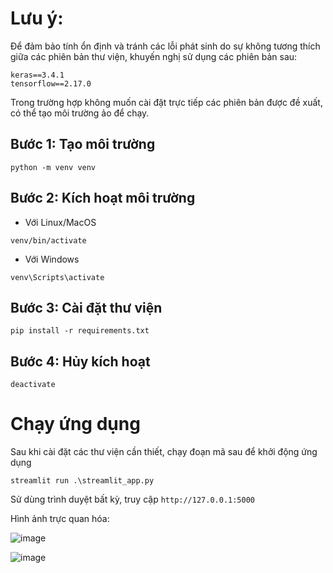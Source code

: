 
# **Lưu ý:** 
Để đảm bảo tính ổn định và tránh các lỗi phát sinh do sự không tương thích giữa các phiên bản thư viện, khuyến nghị sử dụng các phiên bản sau:
```
keras==3.4.1
tensorflow==2.17.0
```
Trong trường hợp không muốn cài đặt trực tiếp các phiên bản được đề xuất, có thể tạo môi trường ảo để chạy.
## Bước 1: Tạo môi trường
```
python -m venv venv
```

## Bước 2: Kích hoạt môi trường
- Với Linux/MacOS
```
venv/bin/activate
```

- Với Windows
```
venv\Scripts\activate
```

## Bước 3: Cài đặt thư viện
``` 
pip install -r requirements.txt
 ```

## Bước 4: Hủy kích hoạt
``` 
deactivate
```


# Chạy ứng dụng
Sau khi cài đặt các thư viện cần thiết, chạy đoạn mã sau để khởi động ứng dụng
```
streamlit run .\streamlit_app.py
```

Sử dùng trình duyệt bất kỳ, truy cập ```http://127.0.0.1:5000```

Hình ảnh trực quan hóa:

![image](https://github.com/user-attachments/assets/33c4d4bd-18bb-4183-a7b8-ac34be4c767b)

![image](https://github.com/user-attachments/assets/02796ef0-8fb2-4bd2-9f0f-7fd0be09e5ef)


